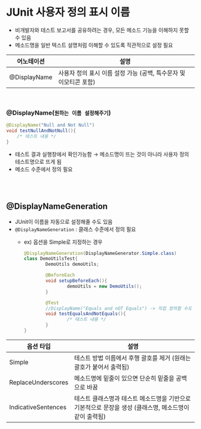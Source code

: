 # JUnit 사용자 정의 표시 이름


- 비개발자와 테스트 보고서를 공유하려는 경우, 모든 메소드 기능을 이해하지 못할 수 있음
- 메소드명을 일반 텍스트 설명처럼 이해할 수 있도록 직관적으로 설정 필요

| 어노테이션 | 설명 |
| --- | --- |
| @DisplayName | 사용자 정의 표시 이름 설정 가능 (공백, 특수문자 및 이모티콘 포함) |

<br>

### @DisplayName(`원하는 이름 설정해주기`)

```java
@DisplayName("Null and Not Null")
void testNullAndNotNull(){
	/* 테스트 내용 */
}
```

- 테스트 결과 실행창에서 확인가능함 → 메소드명이 뜨는 것이 아니라 사용자 정의 테스트명으로 뜨게 됨
- 메소드 수준에서 정의 필요

<br>
<br>


## @DisplayNameGeneration

- JUnit이 이름을 자동으로 설정해줄 수도 있음
- `@DisplayNameGeneration` : 클래스 수준에서 정의 필요
    - ex) 옵션을 Simple로 지정하는 경우
        
        ```java
        @DisplayNameGeneration(DisplayNameGenerator.Simple.class)
        class DemoUtilsTest{
        		DemoUtils demoUtils;
        
        		@BeforeEach
        		void setupBeforeEach(){
        				demoUtils = new DemoUtils();
        		}
        
        		@Test
        		//DisplayName("Equals and nOT Equals") -> 직접 정의할 수도 있음
        		void testEqualsAndNotEquals(){
        				/* 테스트 내용 */
        		}
        }
        ```
        

| 옵션 타입 | 설명 |
| --- | --- |
| Simple | 테스트 방법 이름에서 후행 괄호를 제거 (원래는 괄호가 붙어서 출력됨) |
| ReplaceUnderscores | 메소드명에 밑줄이 있으면 단순히 밑줄을 공백으로 바꿈 |
| IndicativeSentences | 테스트 클래스명과 테스트 메소드명을 기반으로 기본적으로 문장을 생성 (클래스명, 메소드명이 같이 출력됨) |
